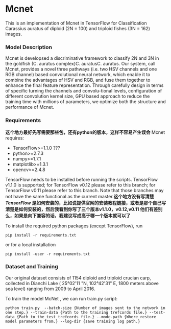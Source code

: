 # Mcnet

This is an implementation of Mcnet in TensorFlow for Classification Carassius auratus of diploid (2N = 100) and triploid fishes (3N = 162) images.

### Model Description

Mcnet is developsed a discriminative framework to classify 2N and 3N in the goldfish (C. auratus complex)C. auratusC. auratus. Our system, call Mcnet, provides a novel three pathways (i.e. two HSV channels and one RGB channel) based convolutional neural network, which enable it to combine the advantages of HSV and RGB, and fuse them together to enhance the final feature representation.   Through carefully design in terms of specific turning the channels and convolu-tional  levels,  configuration of different convolution kernel size, GPU based approach to reduce the training time with millions of parameters, we optimize both the structure and performance of  Mcnet.

### Requirements
 **这个地方最好先写需要那些包，还有python的版本，这样不容易产生误会**
Mcnet requires:

 - TensorFlow>=1.1.0 ???
 - python>=2.7.3
 - numpy>=1.7.1
 - matplotlib>=1.3.1
 - opencv>=2.4.8

TensorFlow needs to be installed before running the scripts. TensorFlow v1.1.0 is supported; for TensorFlow v0.12 please refer to this branch; for TensorFlow v0.11 please refer to this branch. Note that those branches may not have the same functional as the current master.**这个地方没有写清楚 *TensorFlow* 是如何安装的，比如说提供官网的安装教程链接，或者是那个自己写清楚是如何安装的，然后我看到你写了三个版本v1.1.0，v0.12,v0.11 他们有差别么，如果是向下兼容的话，我建议写成高于哪一个版本就可以了**


To install the required python packages (except TensorFlow), run

```
pip install -r requirements.txt
```

or for a local installation

```
pip install -user -r requirements.txt
```

### Dataset and Training

Our original dataset consists of 1154 diploid and triploid crucian carp, collected in Dianchi Lake ( 25°02'11 "N, 102°42'31" E, 1800 meters above sea level) ranging from 2009 to April 2016. 

 To train the model McNet , we can run train.py script:


    python train.py  --batch-size {Number of images sent to the network in one step.} --train-data {Path to the training trefcords file.} --test-data {Path to the test trefcords file.} --mode-path {Where restore model parameters from.} --log-dir {save training log path.}
 
    
